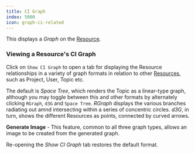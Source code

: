```yaml
---
title: CI Graph
index: 5000
icon: graph-ci-related
---
```


This displays a *Graph* on the [Resource](/concepts/resource).

### Viewing a Resource's CI Graph

Click on `Show CI Graph` to open a tab for displaying the Resource relationships in a variety of graph formats in
relation to other [Resources](/concepts/resource), such as Project, User, Topic etc.

The default is *Space Tree*, which renders the Topic as a linear-type graph, although you may toggle between this and
other formats by alternately clicking `RGraph`, `d3G` and `Space Tree`. *RGraph* displays the various branches radiating
out amnd intersecting within a series of concentric circles. *d3G*, in turn, shows the different Resources as points,
connected by curved arrows.

**Generate Image** - This feature, common to all three graph types, allows an image to be created from the generated
graph.

Re-opening the *Show CI Graph* tab restores the default format.
